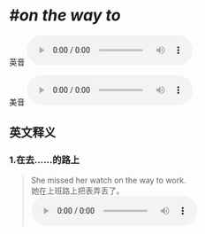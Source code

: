 # ***\#on the way to*** 
英音
<audio src="./media/on the way to1_AAC.aac" controls="controls"></audio>

美音
<audio src="./media/on the way to2.aac" controls="controls"></audio>



  

英文释义
---
### 1.**在去……的路上**  

 > She missed her watch on the way to work.  
 > 她在上班路上把表弄丢了。    
<audio src="./media/miss1-9.aac" controls="controls"></audio>


